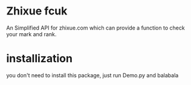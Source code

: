 # Zhixue fcuk
An Simplified API for zhixue.com which can provide a function to check your mark and rank.
# installization
you don't need to install this package, just run Demo.py and balabala
